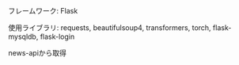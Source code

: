 フレームワーク:
Flask

使用ライブラリ:
requests, 
beautifulsoup4,
transformers,
torch,
flask-mysqldb,
flask-login

news-apiから取得
